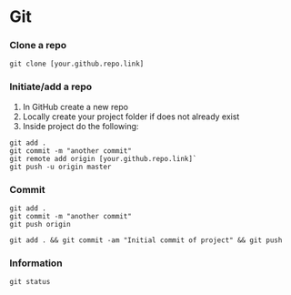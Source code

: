 # Git

### Clone a repo
```git clone [your.github.repo.link]```

### Initiate/add a repo
1. In GitHub create a new repo
2. Locally create your project folder if does not already exist
3. Inside project do the following:
```git init
git add .
git commit -m "another commit"
git remote add origin [your.github.repo.link]`
git push -u origin master
```

### Commit

```
git add .
git commit -m "another commit"
git push origin
```


```
git add . && git commit -am "Initial commit of project" && git push
```

### Information
```
git status 
```

​